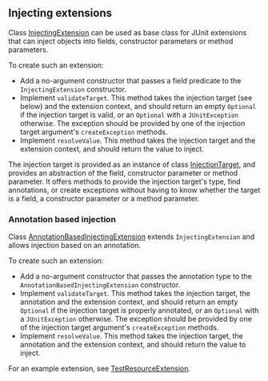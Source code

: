 <head>
  <title>Injecting extensions</title>
</head>

## Injecting extensions

Class [InjectingExtension](../apidocs/com.github.robtimus.junit.support/com/github/robtimus/junit/support/extension/InjectingExtension.html) can be used as base class for JUnit extensions that can inject objects into fields, constructor parameters or method parameters.

To create such an extension:

* Add a no-argument constructor that passes a field predicate to the `InjectingExtension` constructor.
* Implement `validateTarget`. This method takes the injection target (see below) and the extension context, and should return an empty `Optional` if the injection target is valid, or an `Optional` with a `JUnitException` otherwise. The exception should be provided by one of the injection target argument's `createException` methods.
* Implement `resolveValue`. This method takes the injection target and the extension context, and should return the value to inject.

The injection target is provided as an instance of class [InjectionTarget](../apidocs/com.github.robtimus.junit.support/com/github/robtimus/junit/support/extension/InjectionTarget.html), and provides an abstraction of the field, constructor parameter or method parameter. It offers methods to provide the injection target's type, find annotations, or create exceptions without having to know whether the target is a field, a constructor parameter or a method parameter.

### Annotation based injection

Class [AnnotationBasedInjectingExtension](../apidocs/com.github.robtimus.junit.support/com/github/robtimus/junit/support/extension/AnnotationBasedInjectingExtension.html) extends `InjectingExtension` and allows injection based on an annotation.

To create such an extension:

* Add a no-argument constructor that passes the annotation type to the `AnnotationBasedInjectingExtension` constructor.
* Implement `validateTarget`. This method takes the injection target, the annotation and the extension context, and should return an empty `Optional` if the injection target is properly annotated, or an `Optional` with a `JUnitException` otherwise. The exception should be provided by one of the injection target argument's `createException` methods.
* Implement `resolveValue`. This method takes the injection target, the annotation and the extension context, and should return the value to inject.

For an example extension, see [TestResourceExtension](https://github.com/robtimus/junit-support/blob/master/src/main/java/com/github/robtimus/junit/support/extension/testresource/TestResourceExtension.java).
